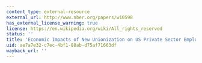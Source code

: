 ```yaml
---
content_type: external-resource
external_url: http://www.nber.org/papers/w10598
has_external_license_warning: true
license: https://en.wikipedia.org/wiki/All_rights_reserved
status: ''
title: 'Economic Impacts of New Unionization on US Private Sector Employers: 1984-2001'
uid: ae7a7e32-c7ec-4bf1-88ab-d75af71663df
wayback_url: ''
---
```


